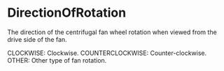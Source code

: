DirectionOfRotation
===================

The direction of the centrifugal fan wheel rotation when viewed from the drive side of the fan.

CLOCKWISE: Clockwise.
COUNTERCLOCKWISE: Counter-clockwise.
OTHER: Other type of fan rotation.
